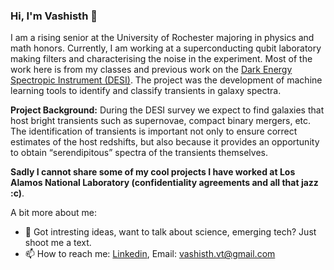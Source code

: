 ### Hi, I'm Vashisth 👋

I am a rising senior at the University of Rochester majoring in physics and math honors. Currently, I am working at a superconducting qubit laboratory making filters and characterising the noise in the experiment. Most of the work here is from my classes and previous work on the [Dark Energy Spectropic Instrument (DESI)](https://www.desi.lbl.gov). The project was the development of machine learning tools to identify and classify transients in galaxy spectra.

<strong>Project Background:</strong> During the DESI survey we expect to find galaxies that host bright transients such as supernovae, compact binary mergers, etc. The identification of transients is important not only to ensure correct estimates of the host redshifts, but also because it provides an opportunity to obtain “serendipitous” spectra of the transients themselves.<br>

**Sadly I cannot share some of my cool projects I have worked at Los Alamos National Laboratory (confidentiality agreements and all that jazz :c)**.

A bit more about me: 
- 🌱 Got intresting ideas, want to talk about science, emerging tech? Just shoot me a text.
- 📫 How to reach me: [Linkedin](https://www.linkedin.com/in/vashistht/), Email: vashisth.vt@gmail.com


<!--
**Vashistht/Vashistht** is a ✨ _special_ ✨ repository because its `README.md` (this file) appears on your GitHub profile.
### Hi there 👋
Here are some ideas to get you started:

- 🔭 I’m currently working on ...
- 🌱 I’m currently learning ...
- 👯 I’m looking to collaborate on ...
- 🤔 I’m looking for help with ...
- 💬 Ask me about ...
- 📫 How to reach me: ...
<a href="https://www.linkedin.com/in/vashisth-t-a6a574129"><img src="https://img.shields.io/badge/LinkedIn--_.svg?style=social&logo=linkedin" alt="LinkedIn">
  <img src="https://img.shields.io/badge/vtiwari2@u.rochester.edu--_.svg?style=social&logo=gmail" alt="Gmail">
- 😄 Pronouns: ...
- ⚡ Fun fact: ...
-->

